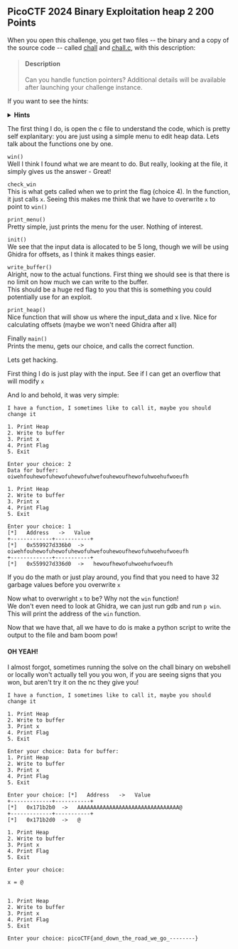 ## PicoCTF 2024 Binary Exploitation heap 2 200 Points

When you open this challenge, you get two files -- the binary and a copy of the source code -- called [chall](chall) and [chall.c](chall.c), with this description:

> #### Description
> Can you handle function pointers?
> Additional details will be available after launching your challenge instance.

If you want to see the hints:

<details close>
<summary> <b>Hints</b> </summary>

> (1) Are you doing the right endianness?
</details>

The first thing I do, is open the c file to understand the code, which is pretty self explanitary: you are just using a simple menu to edit heap data. Lets talk about the functions one by one.

`win()` \
Well I think I found what we are meant to do. But really, looking at the file, it simply gives us the answer - Great!

`check_win` \
This is what gets called when we to print the flag (choice 4). In the function, it just calls `x`. Seeing this makes me think that we have to overwrite `x` to point to `win()`

`print_menu()` \
Pretty simple, just prints the menu for the user. Nothing of interest.

`init()` \
We see that the input data is allocated to be 5 long, though we will be using Ghidra for offsets, as I think it makes things easier.

`write_buffer()` \
Alright, now to the actual functions. First thing we should see is that there is no limit on how much we can write to the buffer. \
This should be a huge red flag to you that this is something you could potentially use for an exploit.

`print_heap()` \
Nice function that will show us where the input_data and x live. Nice for calculating offsets (maybe we won't need Ghidra after all)

Finally `main()` \
Prints the menu, gets our choice, and calls the correct function.

Lets get hacking.

First thing I do is just play with the input. See if I can get an overflow that will modify `x`

And lo and behold, it was very simple:

```
I have a function, I sometimes like to call it, maybe you should change it

1. Print Heap
2. Write to buffer
3. Print x
4. Print Flag
5. Exit

Enter your choice: 2
Data for buffer: oiwehfouhewofuhewofuhewofuhwefouhewoufhewofuhwoehufwoeufh

1. Print Heap
2. Write to buffer
3. Print x
4. Print Flag
5. Exit

Enter your choice: 1
[*]   Address   ->   Value
+-------------+-----------+
[*]   0x559927d336b0  ->   oiwehfouhewofuhewofuhewofuhwefouhewoufhewofuhwoehufwoeufh
+-------------+-----------+
[*]   0x559927d336d0  ->   hewoufhewofuhwoehufwoeufh
```

If you do the math or just play around, you find that you need to have 32 garbage values before you overwrite `x`

Now what to overwright `x` to be? Why not the `win` function! \
We don't even need to look at Ghidra, we can just run gdb and run `p win`. This will print the address of the `win` function.

Now that we have that, all we have to do is make a python script to write the output to the file and bam boom pow!

#### OH YEAH!
I almost forgot, sometimes running the solve on the chall binary on webshell or locally won't actually tell you you won, if you are seeing signs that you won, but aren't try it on the nc they give you! 

```
I have a function, I sometimes like to call it, maybe you should change it

1. Print Heap
2. Write to buffer
3. Print x
4. Print Flag
5. Exit

Enter your choice: Data for buffer: 
1. Print Heap
2. Write to buffer
3. Print x
4. Print Flag
5. Exit

Enter your choice: [*]   Address   ->   Value   
+-------------+-----------+
[*]   0x171b2b0  ->   AAAAAAAAAAAAAAAAAAAAAAAAAAAAAAAA@
+-------------+-----------+
[*]   0x171b2d0  ->   @

1. Print Heap
2. Write to buffer
3. Print x
4. Print Flag
5. Exit

Enter your choice: 

x = @


1. Print Heap
2. Write to buffer
3. Print x
4. Print Flag
5. Exit

Enter your choice: picoCTF{and_down_the_road_we_go_--------}
```

